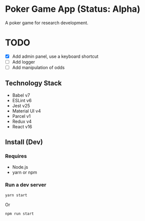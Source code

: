 # Poker Game App (**Status: Alpha**)
A poker game for research development.

# TODO
+ [X] Add admin panel, use a keyboard shortcut
+ [ ] Add logger
+ [ ] Add manipulation of odds

## Technology Stack
+ Babel v7
+ ESLint v6
+ Jest v25
+ Material UI v4
+ Parcel v1
+ Redux v4
+ React v16

## Install (Dev)
### Requires
+ Node.js
+ yarn or npm

### Run a dev server
```sh
yarn start
```

Or

```sh
npm run start
```
